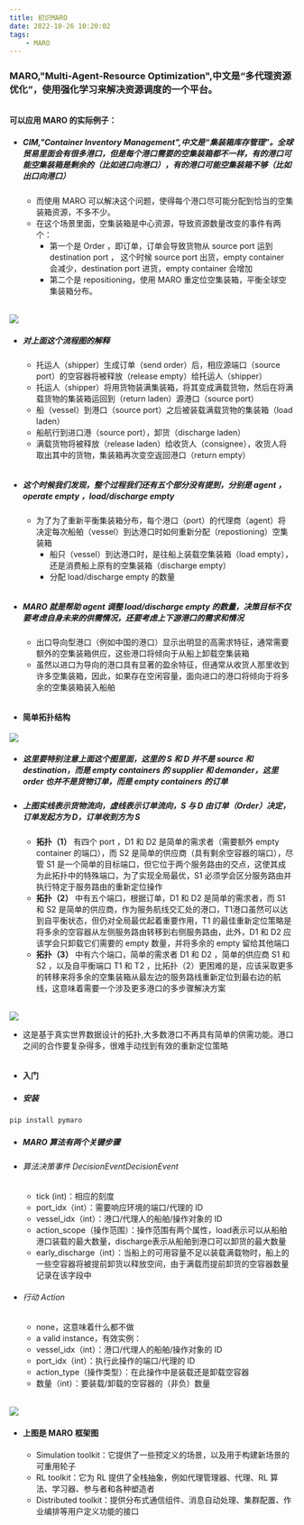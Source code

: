 ```yaml
---
title: 初识MARO
date: 2022-10-26 10:20:02
tags:
	- MARO
---
```

### MARO,"Multi-Agent-Resource Optimization",中文是“多代理资源优化”，使用强化学习来解决资源调度的一个平台。
######
#### 可以应用 MARO 的实际例子：

- ##### CIM,"Container Inventory Management",中文是“集装箱库存管理”。全球贸易里面会有很多港口，但是每个港口需要的空集装箱都不一样，有的港口可能空集装箱是剩余的（比如进口向港口），有的港口可能空集装箱不够（比如出口向港口）
	- 而使用 MARO 可以解决这个问题，使得每个港口尽可能分配到恰当的空集装箱资源，不多不少。
	- 在这个场景里面，空集装箱是中心资源，导致资源数量改变的事件有两个：
		- 第一个是 Order ，即订单，订单会导致货物从 source port 运到 destination port ， 这个时候 source port 出货，empty container 会减少，destination port 进货，empty container 会增加
		- 第二个是 repositioning，使用 MARO 重定位空集装箱，平衡全球空集装箱分布。
######

![](/pictures/初识MARO/cim.container_flow.svg)

- ##### 对上面这个流程图的解释
	- 托运人（shipper）生成订单（send order）后，相应源端口（source port）的空容器将被释放（release empty）给托运人（shipper）
	- 托运人（shipper）将用货物装满集装箱，将其变成满载货物，然后在将满载货物的集装箱运回到（return laden）源港口（source port）
	- 船（vessel）到港口（source port）之后被装载满载货物的集装箱（load laden）
	- 船航行到进口港（source port），卸货（discharge laden）
	- 满载货物将被释放（release laden）给收货人（consignee），收货人将取出其中的货物，集装箱再次变空返回港口（return empty）
######
- ##### 这个时候我们发现，整个过程我们还有五个部分没有提到，分别是 agent ，operate empty ，load/discharge empty 
	- 为了为了重新平衡集装箱分布，每个港口（port）的代理商（agent）将决定每次船舶（vessel）到达港口时如何重新分配（repostioning）空集装箱
		- 船只（vessel）到达港口时，是往船上装载空集装箱（load empty），还是消费船上原有的空集装箱（discharge empty）
		- 分配 load/discharge empty 的数量
######
- ##### MARO 就是帮助 agent 调整 load/discharge empty 的数量，决策目标不仅要考虑自身未来的供需情况，还要考虑上下游港口的需求和情况
	- 出口导向型港口（例如中国的港口）显示出明显的高需求特征，通常需要额外的空集装箱供应，这些港口将倾向于从船上卸载空集装箱
	- 虽然以进口为导向的港口具有显著的盈余特征，但通常从收货人那里收到许多空集装箱，因此，如果存在空闲容量，面向进口的港口将倾向于将多余的空集装箱装入船舶
######
- #### 简单拓扑结构
![](/pictures/初识MARO/cim.toys.svg)
- ##### 这里要特别注意上面这个图里面，这里的 S 和 D 并不是 source 和 destination，而是 empty containers 的 supplier 和 demander，这里 order 也并不是货物订单，而是 empty containers 的订单
- ##### 上图实线表示货物流向，虚线表示订单流向，S 与 D 由订单（Order）决定，订单发起方为 D，订单收到方为 S
	- **拓扑（1）** 有四个 port ，D1 和 D2 是简单的需求者（需要额外 empty container 的端口），而 S2 是简单的供应商（具有剩余空容器的端口），尽管 S1 是一个简单的目标端口，但它位于两个服务路由的交点，这使其成为此拓扑中的特殊端口，为了实现全局最优，S1 必须学会区分服务路由并执行特定于服务路由的重新定位操作
	- **拓扑（2）** 中有五个端口，根据订单，D1 和 D2 是简单的需求者，而 S1 和 S2 是简单的供应商，作为服务航线交汇处的港口，T1港口虽然可以达到自平衡状态，但仍对全局最优起着重要作用，T1 的最佳重新定位策略是将多余的空容器从左侧服务路由转移到右侧服务路由，此外，D1 和 D2 应该学会只卸载它们需要的 empty 数量，并将多余的 empty 留给其他端口
	- **拓扑（3）** 中有六个端口，简单的需求者 D1 和 D2 ，简单的供应商 S1 和 S2 ，以及自平衡端口 T1 和 T2 ，比拓扑（2）更困难的是，应该采取更多的转移来将多余的空集装箱从最左边的服务路线重新定位到最右边的航线，这意味着需要一个涉及更多港口的多步骤解决方案
######
![](/pictures/初识MARO/cim.global_trade.svg)
- 这是基于真实世界数据设计的拓扑,大多数港口不再具有简单的供需功能。港口之间的合作要复杂得多，很难手动找到有效的重新定位策略
######
- #### 入门
- ##### 安装
```python
pip install pymaro
```
- ##### MARO 算法有两个关键步骤
- ###### 算法决策事件 DecisionEventDecisionEvent
	- tick (int)：相应的刻度
	- port_idx（int）：需要响应环境的端口/代理的 ID
	- vessel_idx（int）：港口/代理人的船舶/操作对象的 ID
	- action_scope（操作范围）：操作范围有两个属性，load表示可以从船舶港口装载的最大数量，discharge表示从船舶到港口可以卸货的最大数量
	- early_discharge（int）：当船上的可用容量不足以装载满载物时，船上的一些空容器将被提前卸货以释放空间，由于满载而提前卸货的空容器数量记录在该字段中
- ###### 行动 Action
	- none，这意味着什么都不做
	- a valid instance，有效实例：
	- vessel_idx（int）：港口/代理人的船舶/操作对象的 ID
	- port_idx（int）：执行此操作的端口/代理的 ID
	- action_type（操作类型）：在此操作中是装载还是卸载空容器
	- 数量（int）：要装载/卸载的空容器的（非负）数量
######
![](/pictures/初识MARO/maro_overview.svg)
- #### 上图是 MARO 框架图
	- Simulation toolkit：它提供了一些预定义的场景，以及用于构建新场景的可重用轮子
	- RL toolkit：它为 RL 提供了全栈抽象，例如代理管理器、代理、RL 算法、学习器、参与者和各种塑造者
	- Distributed toolkit：提供分布式通信组件、消息自动处理、集群配置、作业编排等用户定义功能的接口


